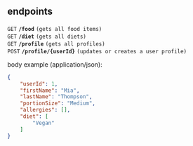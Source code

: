 ## endpoints

<summary><code>GET</code> <code><b>/food</b></code> <code>(gets all food items)</code></summary>

<summary><code>GET</code> <code><b>/diet</b></code> <code>(gets all diets)</code></summary>

<summary><code>GET</code> <code><b>/profile</b></code> <code>(gets all profiles)</code></summary>

<summary><code>POST</code> <code><b>/profile/{userId}</b></code> <code>(updates or creates a user profile)</code></summary>

body example (application/json):

```json
{
    "userId": 1,
    "firstName": "Mia",
    "lastName": "Thompson",
    "portionSize": "Medium",
    "allergies": [],
    "diet": [
        "Vegan"
    ]
}
```
